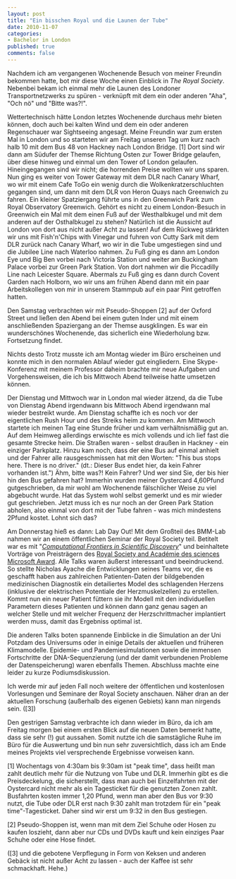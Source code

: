 ```yaml
--- 
layout: post
title: "Ein bisschen Royal und die Launen der Tube"
date: 2010-11-07
categories: 
- Bachelor in London
published: true
comments: false
---
```

Nachdem ich am vergangenen Wochenende Besuch von meiner Freundin bekommen hatte, bot mir diese Woche einen Einblick in *The Royal Society*. Nebenbei bekam ich einmal mehr die Launen des Londoner Transportnetzwerks zu spüren - verknüpft mit dem ein oder anderen "Aha", "Och nö" und "Bitte was?!".

<!-- more -->

Wettertechnisch hätte London letztes Wochenende durchaus mehr bieten können, doch auch bei kalten Wind und dem ein oder anderen Regenschauer war Sightseeing angesagt. Meine Freundin war zum ersten Mal in London und so starteten wir am Freitag unseren Tag um kurz nach halb 10 mit dem Bus 48 von Hackney nach London Bridge. [1] Dort sind wir dann am Südufer der Themse Richtung Osten zur Tower Bridge gelaufen, über diese hinweg und einmal um den Tower of London gelaufen. Hineingegangen sind wir nicht; die horrenden Preise wollten wir uns sparen.
Nun ging es weiter von Tower Gateway mit dem DLR nach Canary Wharf, wo wir mit einem Cafe ToGo ein wenig durch die Wolkenkratzerschluchten gegangen sind, um dann mit dem DLR von Heron Quays nach Greenwich zu fahren. Ein kleiner Spatziergang führte uns in den Greenwich Park zum Royal Observatory Greenwich. Gehört es nicht zu einem London-Besuch in Greenwich ein Mal mit dem einen Fuß auf der Westhalbkugel und mit dem anderen auf der Osthalbkugel zu stehen? Natürlich ist die Aussicht auf London von dort aus nicht außer Acht zu lassen!
Auf dem Rückweg stärkten wir uns mit Fish'n'Chips with Vinegar und fuhren von Cutty Sark mit dem DLR zurück nach Canary Wharf, wo wir in die Tube umgestiegen sind und die Jubilee Line nach Waterloo nahmen. Zu Fuß ging es dann am London Eye und Big Ben vorbei nach Victoria Station und weiter am Buckingham Palace vorbei zur Green Park Station. Von dort nahmen wir die Piccadilly Line nach Leicester Square. Abermals zu Fuß ging es dann durch Covent Garden nach Holborn, wo wir uns am frühen Abend dann mit ein paar Arbeitskollegen von mir in unserem Stammpub auf ein paar Pint getroffen hatten.

Den Samstag verbrachten wir mit Pseudo-Shoppen [2] auf der Oxford Street und ließen den Abend bei einem guten Inder und mit einem anschließenden Spaziergang an der Themse ausgklingen. Es war ein wunderschönes Wochenende, das sicherlich eine Wiederholung bzw. Fortsetzung findet.

Nichts desto Trotz musste ich am Montag wieder im Büro erscheinen und konnte mich in den normalen Ablauf wieder gut eingliedern. Eine Skype-Konferenz mit meinem Professor daheim brachte mir neue Aufgaben und Vorgehensweisen, die ich bis Mittwoch Abend teilweise hatte umsetzen können.

Der Dienstag und Mittwoch war in London mal wieder ätzend, da die Tube von Dienstag Abend irgendwann bis Mittwoch Abend irgendwann mal wieder bestreikt wurde. Am Dienstag schaffte ich es noch vor der eigentlichen Rush Hour und des Streiks heim zu kommen. Am Mittwoch startete ich meinen Tag eine Stunde früher und kam verhältnismäßig gut an. Auf dem Heimweg allerdings erwischte es mich vollends und ich lief fast die gesamte Strecke heim. Die Straßen waren - selbst draußen in Hackney - ein einziger Parkplatz. Hinzu kam noch, dass der eine Bus auf einmal anhielt und der Fahrer alle rausgeschmissen hat mit den Worten: "This bus stops here. There is no driver." (dt.: Dieser Bus endet hier, da kein Fahrer vorhanden ist.") Ähm, bitte was?! Kein Fahrer? Und wer sind Sie, der bis hier hin den Bus gefahren hat?
Immerhin wurden meiner Oystercard 4,60Pfund gutgeschrieben, da mir wohl am Wochenende fälschlicher Weise zu viel abgebucht wurde. Hat das System wohl selbst gemerkt und es mir wieder gut geschrieben. Jetzt muss ich es nur noch an der Green Park Station abholen, also einmal von dort mit der Tube fahren - was mich mindestens 2Pfund kostet. Lohnt sich das?

Am Donnerstag hieß es dann: Lab Day Out! Mit dem Großteil des BMM-Lab nahmen wir an einem öffentlichen Seminar der Royal Society teil. Betitelt war es mit "*[Computational Frontiers in Scientific Discovery](http://royalsociety.org/computational-frontiers/)*" und beinhaltete Vorträge von Preisträgern des [Royal Society and Académie des sciences Microsoft Award](http://royalsociety.org/Microsoft-Award/). Alle Talks waren äußerst interessant und beeindruckend.
So stellte Nicholas Ayache die Entwicklungen seines Teams vor, die es geschafft haben aus zahlreichen Patienten-Daten der bildgebenden medizinischen Diagnostik ein detailiertes Model des schlagenden Herzens (inklusive der elektrischen Potentiale der Herzmuskelzellen) zu erstellen. Kommt nun ein neuer Patient füttern sie ihr Modell mit den individuellen Parametern dieses Patienten und können dann ganz genau sagen an welcher Stelle und mit welcher Frequenz der Herzschrittmacher implantiert werden muss, damit das Ergebniss optimal ist.

Die anderen Talks boten spannende Einblicke in die Simulation an der Uni Potzdam des Universums oder in einige Details der aktuellen und früheren Klimamodelle. Epidemie- und Pandemiesimulationen sowie die immensen Fortschritte der DNA-Sequenzierung (und der damit verbundenen Probleme der Datenspeicherung) waren ebenfalls Themen. Abschluss machte eine leider zu kurze Podiumsdiskussion.

Ich werde mir auf jeden Fall noch weitere der öffentlichen und kostenlosen Vorlesungen und Seminare der Royal Society anschauen. Näher dran an der aktuellen Forschung (außerhalb des eigenen Gebiets) kann man nirgends sein. ([3])

Den gestrigen Samstag verbrachte ich dann wieder im Büro, da ich am Freitag morgen bei einem ersten Blick auf die neuen Daten bemerkt hatte, dass sie sehr (!) gut aussahen. Somit nutzte ich die samstägliche Ruhe im Büro für die Auswertung und bin nun sehr zuversichtlich, dass ich am Ende meines Projekts viel versprechende Ergebnisse vorweisen kann.

[1] Wochentags von 4:30am bis 9:30am ist "peak time", dass heißt man zahlt deutlich mehr für die Nutzung von Tube und DLR. Immerhin gibt es die Preisdeckelung, die sicherstellt, dass man auch bei Einzelfahrten mit der Oystercard nicht mehr als ein Tagesticket für die genutzten Zonen zahlt. Busfahrten kosten immer 1,20 Pfund, wenn man aber den Bus vor 9:30 nutzt, die Tube oder DLR erst nach 9:30 zahlt man trotzdem für ein "peak time"-Tagesticket. Daher sind wir erst um 9:32 in den Bus gestiegen.

[2] Pseudo-Shoppen ist, wenn man mit dem Ziel Schuhe oder Hosen zu kaufen loszieht, dann aber nur CDs und DVDs kauft und kein einziges Paar Schuhe oder eine Hose findet.

([3] und die gebotene Verpflegung in Form von Keksen und anderen Gebäck ist nicht außer Acht zu lassen - auch der Kaffee ist sehr schmackhaft. Hehe.)
